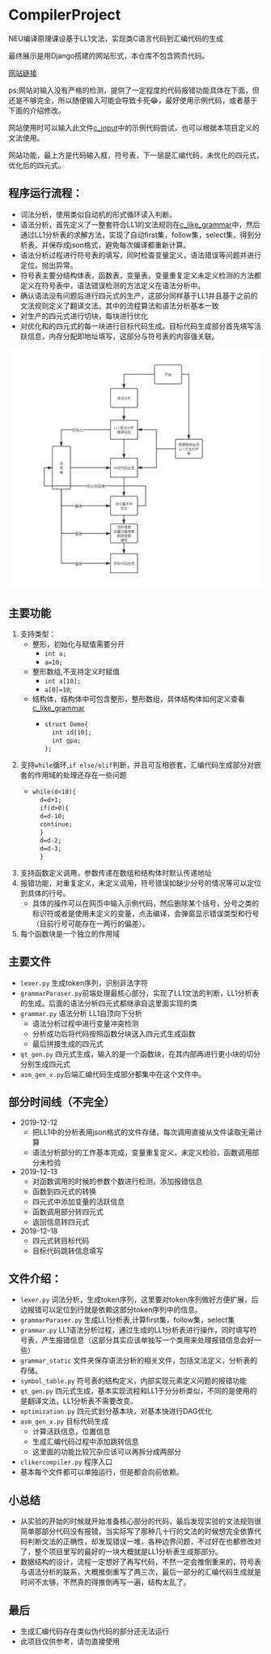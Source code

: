 # CompilerProject
NEU编译原理课设基于LL1文法，实现类C语言代码到汇编代码的生成

最终展示是用Django搭建的网站形式，本仓库不包含网页代码。

[网站链接](https://justyan.top/compiler/index)

ps:网站对输入没有严格的检测，提供了一定程度的代码报错功能具体在下面，但还是不够完全，所以随便输入可能会导致卡死😂，最好使用示例代码，或者基于下面的介绍修改。

网站使用时可以输入此文件[c_input](c_input)中的示例代码尝试，也可以根据本项目定义的文法使用。

网站功能，最上方是代码输入框，符号表，下一层是汇编代码，未优化的四元式，优化后的四元式。

## 程序运行流程：

+ 词法分析，使用类似自动机的形式循环读入判断。
+ 语法分析，首先定义了一整套符合LL1的文法规则在[c_like_grammar](grammar_static/c_like_grammar)中，然后通过LL1分析表的求解方法，实现了自动first集，follow集，select集，得到分析表，并保存成json格式，避免每次编译都重新计算。
+ 语法分析过程进行符号表的填写，同时检查变量定义，语法错误等问题并进行定位。抛出异常。
+ 符号表主要分结构体表，函数表，变量表。变量重复定义未定义检测的方法都定义在符号表中，语法错误检测的方法定义在语法分析中。
+ 确认语法没有问题后进行四元式的生产，这部分同样基于LL1并且基于之前的文法规则定义了翻译文法。其中的流程算法和语法分析基本一致
+ 对生产的四元式进行切块，每块进行优化
+ 对优化和的四元式的每一块进行目标代码生成。目标代码生成部分首先填写活跃信息，内存分配即地址填写，这部分与符号表的内容强关联。

![结构](struct.jpg)

## 主要功能

1. 支持类型：
    + 整形，初始化与赋值需要分开 
        + `int a;`
        + `a=10;`
    + 整形数组,不支持定义时赋值
        + `int a[10];`
        + `a[0]=10`;
    + 结构体，结构体中可包含整形，整形数组，具体结构体如何定义查看 [c_like_grammar](grammar_static/c_like_grammar)
        + ```
          struct Demo{
            int id[10];
            int gpa;
          };
          ```
2. 支持`while`循环,`if else/elif`判断，并且可互相嵌套，汇编代码生成部分对嵌套的作用域的处理还存在一些问题
    + ```
      while(d<10){
        d=d+1;
        if(d>0){
        d=d-10;
        continue;
        }
        d=d-2;
        d=d-3;
        }
      ```
3. 支持函数定义调用，参数传递在数组和结构体时默认传递地址
4. 报错功能，对重复定义，未定义调用，符号错误如缺少分号的情况等可以定位到具体的行号。
    + 具体的操作可以在网页中输入示例代码，然后删除某个括号，分号之类的标识符或者是使用未定义的变量，点击编译，会弹窗显示错误类型和行号（目前行号可能存在一两行的偏差）。
5. 每个函数块是一个独立的作用域

## 主要文件
+ `lexer.py` 生成token序列，识别非法字符
+ `grammarParaser.py`前端处理最核心部分，实现了LL1文法的判断，LL1分析表的生成。后面的语法分析四元式都继承自这里面实现的类
+ `grammar.py` 语法分析 LL1自顶向下分析
    + 语法分析过程中进行变量冲突检测
    + 分析成功后将代码按照函数分块送入四元式生成函数
    + 最后拼接生成的四元式
+ `qt_gen.py` 四元式生成，输入的是一个函数块，在其内部再进行更小块的切分分别生成四元式
+ `asm_gen_x.py`后端汇编代码生成部分都集中在这个文件中。

## 部分时间线（不完全） 
+ 2019-12-12
    + 把LL1中的分析表用json格式的文件存储，每次调用直接从文件读取无需计算
    + 语法分析部分的工作基本完成，变量重复定义，未定义检验，函数调用部分未检验
+ 2019-12-13
    + 对函数调用的时候的参数个数进行检测，添加报错信息
    + 函数到四元式的转换
    + 四元式中添加变量的活跃信息
    + 函数调用部分转四元式
    + 返回信息转四元式
+ 2019-12-18
    + 四元式转目标代码
    + 目标代码跳转信息填写


## 文件介绍：
+ `lexer.py` 词法分析，生成token序列，这里要对token序列做好方便扩展，后边报错可以定位到行就是依赖这部分token序列中的信息。
+ `grammarParaser.py` 生成LL1分析表,计算first集，follow集，select集
+ `grammar.py` LL1语法分析过程，通过生成的LL1分析表进行操作，同时填写符号表，产生报错信息（这部分其实应该单独写一个类用来处理报错信息会好一些）
+ `grammar_static` 文件夹保存语法分析的相关文件，包括文法定义，分析表的存储。
+ `symbol_table.py` 符号表的结构定义，内部实现元素定义问题的报错功能
+ `qt_gen.py` 四元式生成，基本实现流程和LL1于分分析类似，不同的是使用的是翻译文法，LL1分析表不需要改变。
+ `optimization.py` 四元式划分基本块，对基本快进行DAG优化
+ `asm_gen_x.py` 目标代码生成
  + 计算活跃信息，位置信息
  + 生成汇编代码过程中添加跳转信息
  + 这里面的功能比较冗杂应该可以再拆分成两部分
+ `clikercompiler.py` 程序入口
+ 基本每个文件都可以单独运行，但是都会向前依赖。



## 小总结
+ 从实验的开始的时候就开始准备核心部分的代码，最后发现实验的文法规则很简单那部分代码没有报错，当实际写了那种几十行的文法的时候想完全依靠代码判断文法的正确性，却发现错误一堆，各种边界问题，不过好在也都修改对了，整个项目里写的最好的一块大概就是LL1分析表生成那部分。
+ 数据结构的设计，流程一定想好了再写代码，不然一定会推倒重来的，符号表与语法分析的联系，大概推倒重写了两三次，最后一部分的汇编代码生成就是时间不太够，不然真的得推倒再写一遍，结构太乱了。


## 最后
+ 生成汇编代码存在类似伪代码的部分还无法运行
+ 此项目仅供参考，请勿直接使用



